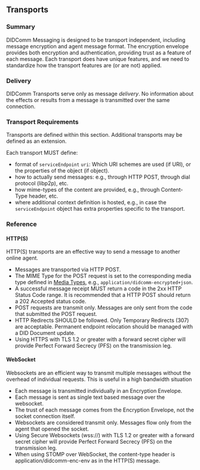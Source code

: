 ## Transports
### Summary
DIDComm Messaging is designed to be transport independent, including message encryption and agent message format. The encryption envelope provides both encryption and authentication, providing trust as a feature of each message. Each transport does have unique features, and we need to standardize how the transport features are (or are not) applied.

### Delivery

DIDComm Transports serve only as message _delivery_. No information about the effects or results from a message is transmitted over the same connection.

### Transport Requirements

Transports are defined within this section. Additional transports may be defined as an extension.

Each transport MUST define:

- format of `serviceEndpoint` `uri`: Which URI schemes are used (if URI), or the properties of the object (if object).
- how to actually send messages:  e.g., through HTTP POST, through dial protocol (libp2p), etc.
- how mime-types of the content are provided, e.g., through Content-Type header, etc.
- where additional context definition is hosted, e.g., in case the `serviceEndpoint`  object has extra properties specific to the transport.

### Reference
#### HTTP(S)

HTTP(S) transports are an effective way to send a message to another online agent.

- Messages are transported via HTTP POST.
- The MIME Type for the POST request is set to the corresponding media type defined in [Media Types](#media-types), e.g., `application/didcomm-encrypted+json`.
- A successful message receipt MUST return a code in the 2xx HTTP Status Code range. It is recommended that a HTTP POST should return a 202 Accepted status code. 
- POST requests are transmit only. Messages are only sent from the code that submitted the POST request.
- HTTP Redirects SHOULD be followed. Only Temporary Redirects (307) are acceptable. Permanent endpoint relocation should be managed with a DID Document update.
- Using HTTPS with TLS 1.2 or greater with a forward secret cipher will provide Perfect Forward Secrecy (PFS) on the transmission leg.

#### WebSocket
Websockets are an efficient way to transmit multiple messages without the overhead of individual requests. This is useful in a high bandwidth situation

- Each message is transmitted individually in an Encryption Envelope.
- Each message is sent as single text based message over the websocket.
- The trust of each message comes from the Encryption Envelope, not the socket connection itself.
- Websockets are considered transmit only. Messages flow only from the agent that opened the socket.
- Using Secure Websockets (wss://) with TLS 1.2 or greater with a forward secret cipher will provide Perfect Forward Secrecy (PFS) on the transmission leg.
- When using STOMP over WebSocket, the content-type header is application/didcomm-enc-env as in the HTTP(S) message.
